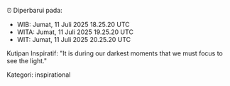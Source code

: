 ⏰ Diperbarui pada:
- WIB: Jumat, 11 Juli 2025 18.25.20 UTC
- WITA: Jumat, 11 Juli 2025 19.25.20 UTC
- WIT: Jumat, 11 Juli 2025 20.25.20 UTC

Kutipan Inspiratif:
"It is during our darkest moments that we must focus to see the light."


Kategori: inspirational

